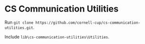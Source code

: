 # CS Communication Utilities

Run `git clone https://github.com/cornell-cup/cs-communication-utilities.git`.

Include `lib\cs-communication-utilities\Utilities`.
